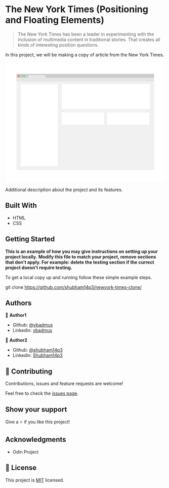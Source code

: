 # The New York Times (Positioning and Floating Elements)

> The New York Times has been a leader in experimenting with the inclusion of multimedia content in traditional stories. That creates all kinds of interesting position questions.

In this project, we will be making a copy of article from the New York Times.

![screenshot](./app_screenshot.png)

Additional description about the project and its features.

## Built With

- HTML
- CSS


## Getting Started

**This is an example of how you may give instructions on setting up your project locally.**
**Modify this file to match your project, remove sections that don't apply. For example: delete the testing section if the currect project doesn't require testing.**


To get a local copy up and running follow these simple example steps.

git clone https://github.com/shubham14p3/newyork-times-clone/


## Authors

👤 **Author1**

- Github: [@ybadmus](https://github.com/ybadmus)
- Linkedin: [ybadmus](https://linkedin.com/ybadmus)

👤 **Author2**

- Github: [@shubham14p3](https://github.com/shubham14p3)
- Linkedin: [Shubham14p3](https://linkedin.com/shubham14p3)

## 🤝 Contributing

Contributions, issues and feature requests are welcome!

Feel free to check the [issues page](https://github.com/shubham14p3/newyork-times-clone/issues).

## Show your support

Give a ⭐️ if you like this project!

## Acknowledgments

- Odin Project

## 📝 License

This project is [MIT](lic.url) licensed.
